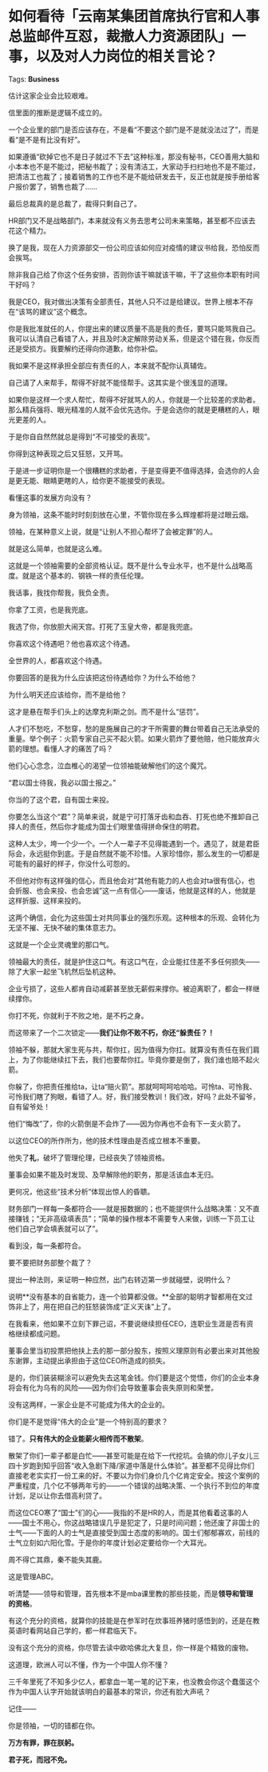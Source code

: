 # 如何看待「云南某集团首席执行官和人事总监邮件互怼，裁撤人力资源团队」一事，以及对人力岗位的相关言论？

Tags: **Business**

估计这家企业会比较艰难。

信里面的推断是逻辑不成立的。

一个企业里的部门是否应该存在，不是看“不要这个部门是不是就没法过了”，而是看“是不是有比没有好”。

如果遵循“砍掉它也不是日子就过不下去”这种标准，那没有秘书，CEO善用大脑和小本本也不是不能过，把秘书裁了；没有清洁工，大家动手扫扫地也不是不能过，把清洁工也裁了；接着销售的工作也不是不能给研发去干，反正也就是按手册给客户报价罢了，销售也裁了……

最后总裁真的是总裁了，裁得只剩自己了。

HR部门又不是战略部门，本来就没有义务去思考公司未来策略，甚至都不应该去花这个精力。

换了是我，现在人力资源部交一份公司应该如何应对疫情的建议书给我，恐怕反而会挨骂。

除非我自己给了你这个任务安排，否则你该干嘛就该干嘛，干了这些你本职有时间干好吗？

我是CEO，我对做出决策有全部责任，其他人只不过是给建议。世界上根本不存在“该骂的建议”这个概念。

你是我批准就任的人，你提出来的建议质量不高是我的责任，要骂只能骂我自己。我可以认清自己看错了人，并且及时决定解除劳动关系，但是这个错在我，你反而还是受损方。我要解约还得向你道歉，给你补偿。

我如果不是这样承担全部应有责任的人，本来就不配你认真辅佐。

自己请了人来帮手，帮得不好就不能怪帮手。这其实是个很浅显的道理。

如果你是这样一个求人帮忙，帮得不好就骂人的人，你就是一个比较差的求助者。那么精兵强将、眼光精准的人就不会优先选你。于是会选你的就是更糟糕的人，眼光更差的人。

于是你自自然然就总是得到“不可接受的表现”。

你得到这种表现之后又狂怒，又开骂。

于是进一步证明你是一个很糟糕的求助者，于是变得更不值得选择，会选你的人会是更无能、眼睛更瞎的人，给你更不能接受的表现。

看懂这事的发展方向没有？

身为领袖，这条不能时时刻刻放在心里，不管你现在多么辉煌都将是过眼云烟。

领袖，在某种意义上说，就是“让别人不担心帮坏了会被定罪”的人。

就是这么简单，也就是这么难。

这就是一个领袖需要的全部资格认证。既不是什么专业水平，也不是什么战略高度。就是这个基本的、钢铁一样的责任伦理。

我话事，我找你帮我，我负全责。

你拿了工资，也是我兜底。

我选了你，你放胆大闹天宫。打死了玉皇大帝，都是我兜底。

你喜欢这个待遇吧？他也喜欢这个待遇。

全世界的人，都喜欢这个待遇。

你要回答的是我为什么应该把这份待遇给你？为什么不给他？

为什么明天还应该给你，而不是给他？

这才是悬在帮手们头上的达摩克利斯之剑。而不是什么“惩罚”。

人才们不愁吃，不愁穿，愁的是施展自己的才干所需要的舞台带着自己无法承受的重量。举个例子：火箭专家自己买不起火箭。如果火箭炸了要他赔，他只能放弃火箭的理想。看懂人才的痛苦了吗？

他们心心念念，泣血椎心的渴望一位领袖能破解他们的这个魔咒。

“君以国士待我，我必以国士报之。”

你当的了这个君，自有国士来投。

你要怎么当这个“君”？简单来说，就是宁可打落牙齿和血吞、打死也绝不推卸自己择人的责任，然后你才能成为国士们眼里值得拼命保住的明君。

这种人太少，垮一个少一个。一个人一辈子不见得能遇到一个。遇见了，就是君臣际会，永远挺你到底。于是自然就不能不珍惜。人家珍惜你，那么发生的一切都是可能有的最好的样子，你没什么可怨的。

不但他对你有这样强的信心，而且他会对“其他有能力的人也会对ta很有信心，也会折服、也会来投、也会忠诚”这一点有信心——废话，他就是这样的人，他就是这样折服、这样来投的。

这两个确信，会化为这些国士对共同事业的强烈乐观。这种根本的乐观、会转化为无坚不摧、无快不破的集体意志力。

这就是一个企业灵魂里的那口气。

领袖最大的责任，就是护住这口气。有这口气在，企业能扛住差不多任何损失——除了大家一起坐飞机然后坠机这种。

企业亏损了，这些人都肯自动减薪甚至放无薪假来撑你。被迫离职了，都会一样继续撑你。

你打不死，你就利于不败之地，是不朽之身。

而这带来了一个二次锁定——**我们让你不败不朽，你还“躲责任？！**

领袖不躲，那就大家生死与共，帮你扛，因为值得为你扛。就算没有责任在我们肩上，为了你能继续扛下去，我们也要帮你扛。毕竟你要是倒了，我们谁也赔不起火箭。

你躲了，你把责任推给ta，让ta“赔火箭”。那就呵呵呵哈哈哈。可怜ta、可怜我、可怜我们瞎了狗眼，看错了人。好，我们接受教训！我们改，好吗？此处不留爷，自有留爷处！ 

他们“悔改”了，你的火箭倒是不会炸了——因为你再也不会有下一支火箭了。

以这位CEO的所作所为，他的技术性理由是否成立根本不重要。

他失了**礼**，破坏了管理伦理，已经丧失了领袖资格。

董事会如果不能及时发现、及早解除他的职务，那是活该血本无归。

更何况，他这些“技术分析”体现出惊人的昏聩。

财务部门一样每一条都符合——就是报数据的；也不能提供什么战略决策：又不直接赚钱；“无非高级填表员”；“简单的操作根本不需要专人来做，训练一下员工让他们自己学会填表就可以了”。

看到没，每一条都符合。

要不要把财务部整个裁了？

提出一种法则，来证明一种应然，出门右转迈第一步就碰壁，说明什么？

说明**没有基本的自省能力，连一个验算都没做。**全部的聪明才智都用在文过饰非上了，用在把自己的狂怒装饰成“正义天诛”上了。

在我看来，他如果不立刻下罪己诏，不要说继续担任CEO，连职业生涯是否有资格继续都成问题。

董事会里当初投票把他扶上去的那一部分股东，按照义理原则有必要出来对其他股东谢罪，主动提出承担由于这位CEO所造成的损失。

是的，你们装装糊涂可以避免失去这笔金钱。你们要是这个觉悟，你们的企业本身将会有化为乌有的风险——因为你们会导致董事会丧失原则和荣誉。

没有这两样，一家企业是不可能成为伟大的企业的。

你们是不是觉得“伟大的企业”是一个特别高的要求？

错了。**只有伟大的企业能薪火相传而不散架**。

散架了你们一辈子都是白忙——甚至可能是在给下一代挖坑。会搞的你儿子女儿三四十岁跑到知乎回答“收入急剧下降/家道中落是什么体验”。甚至都不见得比你们直接老老实实打一份工来的好。不要以为你们身价几个亿肯定安全。按这个案例的严重程度，几个亿不够两年亏的——一个错误的战略决策、一个执行不到位的年度计划，足以让你去借高利贷了。

而这位CEO寒了“国士”们的心——我指的不是HR的人，而是其他看着这事的人——国士不用心，你这战略错误几乎是犯定了，只是时间问题；他还废了非国士的士气——下面的人的士气是直接受到国士态度的影响的。国士们郁郁寡欢，前线的士气立刻如六阳化雪。于是你的年度计划必定要给你一个大耳光。

周不得亡其鼎，秦不能失其鹿。

这是管理ABC。

听清楚——领导和管理，首先根本不是mba课里教的那些技能，而是**领导和管理的资格**。

有这个充分的资格，就算你的技能是在参军时在炊事班养猪时感悟到的，还是在教英语时看网站自己学的，都一样君临天下。

没有这个充分的资格，你尽管去读中欧哈佛北大复旦，你一样是个精致的废物。

这道理，欧洲人可以不懂，作为一个中国人你不懂？

三千年里死了不知多少亿人，都拿血一笔一笔的记下来，也没教会你这个蠢蛋这个作为中国人认字开始就该明白的最基本的常识，你还有脸大声吼？

记住——

你是领袖，一切的错都在你。

**万方有罪，罪在朕躬。**

**君子死，而冠不免。**



